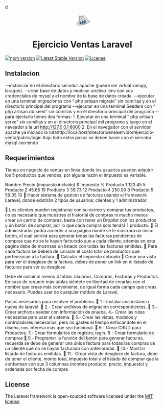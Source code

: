 d

<p align="center">
<a href="https://travis-ci.org/laravel/framework"><img src="public/img/poder-judicial-virtual.png" alt="Build Status"></a>
<h1 align="center">Ejercicio Ventas Laravel</h1>
    
<a href="https://www.npmjs.com/package/bootstrap" rel="nofollow"><img src="https://camo.githubusercontent.com/1c4959f767490620530549105570f72a619c1531859015de2f9097367a695018/68747470733a2f2f696d672e736869656c64732e696f2f6e706d2f762f626f6f747374726170" alt="npm version" data-canonical-src="https://img.shields.io/npm/v/bootstrap" style="max-width: 100%;"></a>
<a href="https://packagist.org/packages/laravel/framework"><img src="https://img.shields.io/packagist/v/laravel/framework" alt="Latest Stable Version"></a>
<a href="https://packagist.org/packages/laravel/framework"><img src="https://img.shields.io/packagist/l/laravel/framework" alt="License"></a>
    
</p>

## Instalacion

 --instanciar en el directorio servidor apache (puede ser virtual xampp, laragon).
 --crear base de datos y modicar archivo .env con sus credenciales de mysql y el nombre de la base de datos creada.
 --ejecutar en una terminal migraciones con  “ php artisan migrate” sin comillas y en el directorio principal del programa
 --ejecutar en una terminal Seeders con  “ php artisan db:seed” sin comillas y en el directorio principal del programa
 --para ejectarlo tienes dos formas:
    1. Ejecutar en una terminal “ php artisan serve” sin comillas y en el directorio principal del programa y luego en el naveador a la url http://127.0.0.1:8000
    2. En el navegador con el servidor apache ya iniciado la rutahttp://localhost/directorioenelservidor/ejercicio-venta/public/login
#ojo todo estos pasos se deben hacer con el servidor mysql corriendo

## Requerimientos
Tienes un negocio de ventas en línea donde los usuarios pueden adquirir los 5 productos que vendes, por alguna razón el impuesto es variable.

Nombre	Precio (impuesto incluido) $ 	Impuesto %
Producto 1	123.45	5
Producto 2	45.65	15
Producto 3	39.73	12
Producto 4	250.00	8
Producto 5	59.35	10
	Hacer sistema de gestión de facturas usando el framework Laravel, donde existirán 2 tipos de usuarios:  clientes y 1 administrador.

	Los clientes pueden registrarse con su correo y comprar tus productos, no es necesario que muestres el historial de compras ni mucho menos crear un carrito de compras, basta con tener un Droplist con los productos y un botón de comprar, por lo que cada compra solo tendrá 1 producto.
	El administrador podrá acceder a una página donde se le mostrará un único botón, el cual servirá para generar todas las facturas pendientes de compras que no se le hayan facturado aun a cada cliente, además en esta pagina debe de mostrase un listado con todas las facturas emitidas.
	Para cada factura se deberá de calcular el costo total de productos que pertenezcan a la factura.
	Calcular el impuesto cobrado
	Crear una vista para ver el desglose de la factura, debes de poner un link en el listado de facturas para ver su desglose. 

Debe de incluir al menos 4 tablas Usuarios, Compras, Facturas y Productos. En caso de requerir más tablas siéntete en libertad de crearlas con el nombre que creas más conveniente, de igual forma cada campo que creas necesario.
Puedes usar de cualquier módulo de Laravel.

Pasos necesarios para resolver el problema.
	1.- Instalar una instancia nueva de laravel.
	2.- Crear archivos de migración correspondientes.
	3.- Crear archivos seeder con información de prueba.
4.- Crear las rutas necesarias para usar el sistema.
	5.- Crear las vistas, modelos y controladores necesarios, pero no gastes el tiempo enfocándote en el diseño, nos interesa más que sea funcional.
	6.- Crear CRUD para Productos.
7.- Crear formularios de registro, login.
8.- Crear formulario de compras
	9.- Programar la función del botón para generar facturas, recuerda se debe de generar una única factura para todas las compras de un cliente que no se hayan facturado con anterioridad.
	10.- Mostrar listado de facturas emitidas.
	11.- Crear vista de desglose de factura, debe de tener el cliente, monto total, impuesto total y el listado de comprar que la conforman con sus 3 columnas (nombre producto, precio, impuesto) y ordenada por fecha de compra


## License

The Laravel framework is open-sourced software licensed under the [MIT license](https://opensource.org/licenses/MIT)




